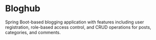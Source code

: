 # Bloghub
Spring Boot-based blogging application with features including user registration, role-based access control, and CRUD operations for posts, categories, and comments.
